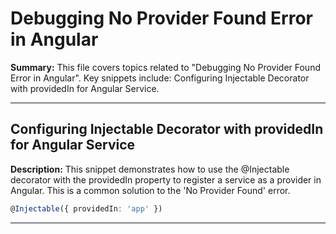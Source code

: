 # Debugging No Provider Found Error in Angular

**Summary:** This file covers topics related to "Debugging No Provider Found Error in Angular". Key snippets include: Configuring Injectable Decorator with providedIn for Angular Service.

---

## Configuring Injectable Decorator with providedIn for Angular Service

**Description:** This snippet demonstrates how to use the @Injectable decorator with the providedIn property to register a service as a provider in Angular. This is a common solution to the 'No Provider Found' error.

```typescript
@Injectable({ providedIn: 'app' })
```

---